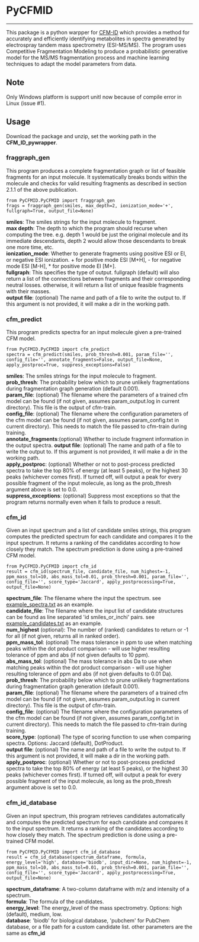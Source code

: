 # PyCFMID
***

This package is a python warpper for [CFM-ID](https://sourceforge.net/projects/cfm-id/) which provides a method for accurately 
and efficiently identifying metabolites in spectra generated by electrospray tandem mass spectrometry (ESI-MS/MS). The program 
uses Competitive Fragmentation Modeling to produce a probabilistic generative model for the MS/MS fragmentation process and machine 
learning techniques to adapt the model parameters from data.  

## Note
Only Windows platform is support unitl now because of compile error in Linux (issue #1). 

## Usage
Download the package and unzip, set the working path in the **CFM_ID_pywrapper**. 

### fraggraph_gen
This program produces a complete fragmentation graph or list of feasible fragments for an input molecule. It systematically breaks bonds within the molecule and checks for valid resulting fragments as described in section 2.1.1 of the above publication.
	
	from PyCFMID.PyCFMID import fraggraph_gen
	frags = fraggraph_gen(smiles, max_depth=2, ionization_mode='+', fullgraph=True, output_file=None)

**smiles**: The smiles strings for the input molecule to fragment.  
**max depth**: The depth to which the program should recurse when computing the tree. e.g. depth 1 would be just the original molecule and its immediate descendants, depth 2 would allow those descendants to break one more time, etc.    
**ionization_mode**: Whether to generate fragments using positive ESI or EI, or negative ESI ionization. + for positive mode ESI [M+H], - for negative mode ESI [M-H], * for positive mode EI [M+].    
**fullgraph**: This specifies the type of output. fullgraph (default) will also return a list of the connections between fragments and their corresponding neutral losses. otherwise, it will return a list of unique feasible fragments with their masses.    
**output file**: (optional) The name and path of a file to write the output to. If this argument is not provided, it will make a dir in the working path.    

### cfm_predict
This program predicts spectra for an input molecule given a pre-trained CFM model.

	from PyCFMID.PyCFMID import cfm_predict
	spectra = cfm_predict(smiles, prob_thresh=0.001, param_file='', config_file='', annotate_fragments=False, output_file=None, apply_postproc=True, suppress_exceptions=False)
	
**smiles**: The smiles strings for the input molecule to fragment.  
**prob_thresh**: The probability below which to prune unlikely fragmentations during fragmentation graph generation (default 0.001).    
**param_file**: (optional) The filename where the parameters of a trained cfm model can be found (if not given, assumes param_output.log in current directory). This file is the output of cfm-train.    
**config_file**: (optional) The filename where the configuration parameters of the cfm model can be found (if not given, assumes param_config.txt in current directory). This needs to match the file passed to cfm-train during training.    
**annotate_fragments**:(optional) Whether to include fragment information in the output spectra.
**output file**: (optional) The name and path of a file to write the output to. If this argument is not provided, it will make a dir in the working path.    
**apply_postproc**: (optional) Whether or not to post-process predicted spectra to take the top 80% of energy (at least 5 peaks), or the highest 30 peaks (whichever comes first). If turned off, will output a peak for every possible fragment of the input molecule, as long as the prob_thresh argument above is set to 0.0.   
**suppress_exceptions**: (optional) Suppress most exceptions so that the program returns normally even when it fails to produce a result.   

### cfm_id
Given an input spectrum and a list of candidate smiles strings, this program computes the predicted spectrum for each candidate and compares it to the input spectrum. It returns a ranking of the candidates according to how closely they match. The spectrum prediction is done using a pre-trained CFM model.

	from PyCFMID.PyCFMID import cfm_id
	result = cfm_id(spectrum_file, candidate_file, num_highest=-1, ppm_mass_tol=10, abs_mass_tol=0.01, prob_thresh=0.001, param_file='', config_file='', score_type='Jaccard', apply_postprocessing=True, output_file=None)

**spectrum_file**: The filename where the input the spectrum. see [example_spectra.txt](https://sourceforge.net/p/cfm-id/code/HEAD/tree/cfm/example_spec.txt) as an example.   
**candidate_file**: The filename where the input list of candidate structures can be found as line separated 'id smiles_or_inchi' pairs. see [example_candidates.txt](https://sourceforge.net/p/cfm-id/code/HEAD/tree/cfm/example_candidates.txt) as an example.   
**num_highest** (optional): The number of (ranked) candidates to return or -1 for all (if not given, returns all in ranked order).	  
**ppm_mass_tol**: (optional) The mass tolerance in ppm to use when matching peaks within the dot product comparison - will use higher resulting tolerance of ppm and abs (if not given defaults to 10 ppm).   
**abs_mass_tol**: (optional) The mass tolerance in abs Da to use when matching peaks within the dot product comparison - will use higher resulting tolerance of ppm and abs (if not given defaults to 0.01 Da).	  
**prob_thresh**: The probability below which to prune unlikely fragmentations during fragmentation graph generation (default 0.001).    
**param_file**: (optional) The filename where the parameters of a trained cfm model can be found (if not given, assumes param_output.log in current directory). This file is the output of cfm-train.    
**config_file**: (optional) The filename where the configuration parameters of the cfm model can be found (if not given, assumes param_config.txt in current directory). This needs to match the file passed to cfm-train during training.    
**score_type**: (optional) The type of scoring function to use when comparing spectra. Options: Jaccard (default), DotProduct.    
**output file**: (optional) The name and path of a file to write the output to. If this argument is not provided, it will make a dir in the working path.    
**apply_postproc**: (optional) Whether or not to post-process predicted spectra to take the top 80% of energy (at least 5 peaks), or the highest 30 peaks (whichever comes first). If turned off, will output a peak for every possible fragment of the input molecule, as long as the prob_thresh argument above is set to 0.0.   

### cfm_id_database
Given an input spectrum, this program retrieves candidates automatically and computes the predicted spectrum for each candidate and compares it to the input spectrum. It returns a ranking of the candidates according to how closely they match. The spectrum prediction is done using a pre-trained CFM model.

	from PyCFMID.PyCFMID import cfm_id_database
	result = cfm_id_database(spectrum_dataframe, formula, energy_level='high', database='biodb', input_dir=None, num_highest=-1, ppm_mass_tol=10, abs_mass_tol=0.01, prob_thresh=0.001, param_file='', config_file='', score_type='Jaccard', apply_postprocessing=True, output_file=None)
	
**spectrum_dataframe**: A two-column dataframe with m/z and intensity of a spectrum.  
**formula**: The formula of the candidates.  
**energy_level**: The energy_level of the mass spectrometry.  Options: high (default), medium, low.  
**database**: 'biodb' for biological database, 'pubchem' for PubChem database, or a file path for a custom candidate list. 
other parameters are the same as **cfm_id**
